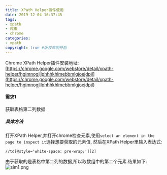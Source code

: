 ```yaml
---
title: XPath Helper插件使用
date: 2019-12-04 16:37:45
tags:
- xpath
- 爬虫
- chrome
categories:
- xpath   
copyright: true #版权声明开启    
---
```

Chrome XPath Helper插件安装地址:  
[https://chrome.google.com/webstore/detail/xpath-helper/hgimnogjllphhhkhlmebbmlgjoejdpjl](https://chrome.google.com/webstore/detail/xpath-helper/hgimnogjllphhhkhlmebbmlgjoejdpjl)
#### 需求1
获取表格第二列数据
##### 具体方法
打开XPath Helper,并打开chrome检查元素,使用``select an element in the page to inspect it``选择想要获取的元素值,
然后在XPath Helper里输入表达式:
```
//td[@style='white-space: pre-wrap;'][2]
```
由于获取的是表格中第二列的数据,所以取数组中的第二个元素.结果如下:
![sim1.png](sim1.png)
